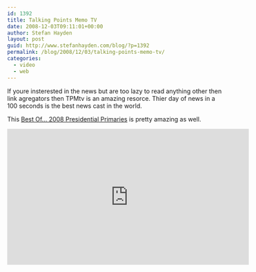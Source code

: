 ```yaml
---
id: 1392
title: Talking Points Memo TV
date: 2008-12-03T09:11:01+00:00
author: Stefan Hayden
layout: post
guid: http://www.stefanhayden.com/blog/?p=1392
permalink: /blog/2008/12/03/talking-points-memo-tv/
categories:
  - video
  - web
---
```

If youre insterested in the news but are too lazy to read anything other then link agregators then TPMtv is an amazing resorce. Thier day of news in a 100 seconds is the best news cast in the world.

This <a href="http://youtube.com/?v=yaZtIu34fgU">Best Of... 2008 Presidential Primaries</a> is pretty amazing as well.

<iframe width="560" height="315" src="https://www.youtube.com/embed/yaZtIu34fgU&color1=0xb1b1b1&color2=0xcfcfcf&feature=player_embedded&fs=1" title="YouTube video player" frameborder="0" allow="accelerometer; autoplay; clipboard-write; encrypted-media; gyroscope; picture-in-picture" allowfullscreen></iframe>